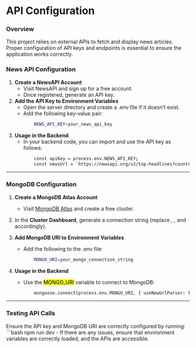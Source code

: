 # **API Configuration**

### **Overview**
This project relies on external APIs to fetch and display news articles. Proper configuration of API keys and endpoints is essential to ensure the application works correctly.

### **News API Configuration**
1. **Create a NewsAPI Account**
    - Visit NewsAPI and sign up for a free account.
    - Once registered, generate an API key.
2. **Add the API Key to Environment Variables**
    - Open the server directory and create a .env file if it doesn’t exist.
    - Add the following key-value pair:
        ```bash
            NEWS_API_KEY=your_news_api_key
3. **Usage in the Backend**
    - In your backend code, you can import and use the API key as follows:
        ```bash
            const apiKey = process.env.NEWS_API_KEY;
            const newsUrl = `https://newsapi.org/v2/top-headlines?country=us&apiKey=${apiKey}`;

---

### **MongoDB Configuration**
1. **Create a MongoDB Atlas Account**
    - Visit [MongoDB Atlas](https://www.mongodb.com/products/platform/atlas-database) and create a free cluster.
2. In the **Cluster Dashboard**, generate a connection string (replace <mark><username></mark>, <mark><password></mark>, and <mark><dbname></mark> accordingly).
2. **Add MongoDB URI to Environment Variables**

    - Add the following to the .env file:
        ```bash
            MONGO_URI=your_mongo_connection_string
3. **Usage in the Backend**
    - Use the <mark>MONGO_URI</mark> variable to connect to MongoDB:
        ```bash
            mongoose.connect(process.env.MONGO_URI, { useNewUrlParser: true, useUnifiedTopology: true });

---

### **Testing API Calls**
Ensure the API key and MongoDB URI are correctly configured by running:
        ```bash
            npm run dev
    - If there are any issues, ensure that environment variables are correctly loaded, and the APIs are accessible.
    
